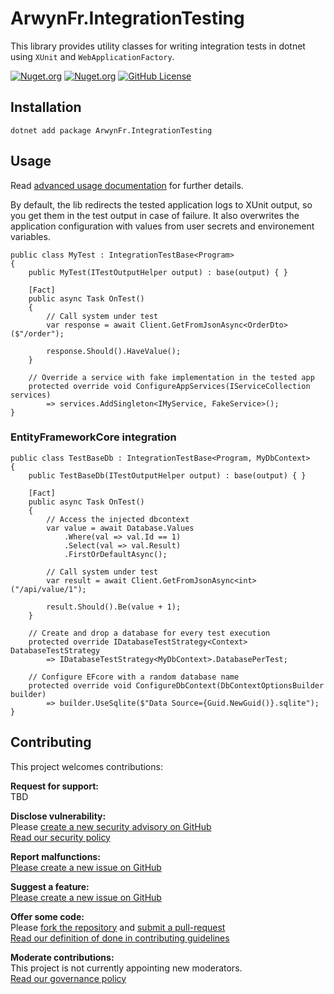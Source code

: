 # ArwynFr.IntegrationTesting

This library provides utility classes for writing integration tests in
dotnet using `XUnit` and `WebApplicationFactory`.

[![Nuget.org](https://img.shields.io/nuget/v/ArwynFr.IntegrationTesting?style=for-the-badge)](https://www.nuget.org/packages/ArwynFr.IntegrationTesting/)
[![Nuget.org](https://img.shields.io/nuget/dt/ArwynFr.IntegrationTesting?style=for-the-badge)](https://www.nuget.org/packages/ArwynFr.IntegrationTesting/)
[![GitHub
License](https://img.shields.io/github/license/ArwynFr/dotnet-integration-testing?style=for-the-badge)](https://github.com/ArwynFr/dotnet-integration-testing#MIT-1-ov-file)

## Installation

    dotnet add package ArwynFr.IntegrationTesting

## Usage

Read [advanced usage
documentation](https://github.com/ArwynFr/dotnet-integration-testing/blob/main/.github/USAGE.md)
for further details.

By default, the lib redirects the tested application logs to XUnit
output, so you get them in the test output in case of failure. It also
overwrites the application configuration with values from user secrets
and environement variables.

    public class MyTest : IntegrationTestBase<Program>
    {
        public MyTest(ITestOutputHelper output) : base(output) { }

        [Fact]
        public async Task OnTest()
        {
            // Call system under test
            var response = await Client.GetFromJsonAsync<OrderDto>($"/order");

            response.Should().HaveValue();
        }

        // Override a service with fake implementation in the tested app
        protected override void ConfigureAppServices(IServiceCollection services)
            => services.AddSingleton<IMyService, FakeService>();
    }

### EntityFrameworkCore integration

    public class TestBaseDb : IntegrationTestBase<Program, MyDbContext>
    {
        public TestBaseDb(ITestOutputHelper output) : base(output) { }

        [Fact]
        public async Task OnTest()
        {
            // Access the injected dbcontext
            var value = await Database.Values
                .Where(val => val.Id == 1)
                .Select(val => val.Result)
                .FirstOrDefaultAsync();

            // Call system under test
            var result = await Client.GetFromJsonAsync<int>("/api/value/1");

            result.Should().Be(value + 1);
        }

        // Create and drop a database for every test execution
        protected override IDatabaseTestStrategy<Context> DatabaseTestStrategy
            => IDatabaseTestStrategy<MyDbContext>.DatabasePerTest;

        // Configure EFcore with a random database name
        protected override void ConfigureDbContext(DbContextOptionsBuilder builder)
            => builder.UseSqlite($"Data Source={Guid.NewGuid()}.sqlite");
    }

## Contributing

This project welcomes contributions:

**Request for support:**  
TBD

**Disclose vulnerability:**  
Please [create a new security advisory on GitHub](https://github.com/ArwynFr/dotnet-integration-testing/security/advisories)
\
[Read our security policy](https://github.com/ArwynFr/dotnet-integration-testing/blob/main/.github/SECURITY.md)

**Report malfunctions:**  
[Please create a new issue on GitHub](https://github.com/ArwynFr/dotnet-integration-testing/issues/new/choose)

**Suggest a feature:**  
[Please create a new issue on GitHub](https://github.com/ArwynFr/dotnet-integration-testing/issues/new/choose)

**Offer some code:**  
Please [fork the repository](https://github.com/ArwynFr/dotnet-integration-testing/fork)
and [submit a pull-request](https://github.com/ArwynFr/dotnet-integration-testing/compare)
\
[Read our definition of done in contributing guidelines](https://github.com/ArwynFr/dotnet-integration-testing/blob/main/.github/CONTRIBUTING.md)

**Moderate contributions:**  
This project is not currently appointing new moderators.
\
[Read our governance policy](https://github.com/ArwynFr/dotnet-integration-testing/blob/main/.github/GOVERNANCE.md)